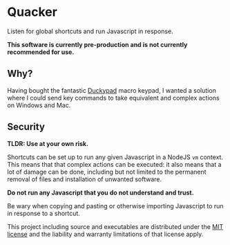 # Quacker

Listen for global shortcuts and run Javascript in response.

**This software is currently pre-production and is not currently recommended for use.**

## Why?

Having bought the fantastic [Duckypad](https://github.com/dekuNukem/duckyPad) macro keypad, I wanted a solution where I could send key commands to take equivalent and complex actions on Windows and Mac.

## Security

**TLDR: Use at your own risk.**

Shortcuts can be set up to run any given Javascript in a NodeJS `vm` context. This means that that complex actions can be executed: it also means that a lot of damage can be done, including but not limited to the permanent removal of files and installation of unwanted software.

**Do not run any Javascript that you do not understand and trust.**

Be wary when copying and pasting or otherwise importing Javascript to run in response to a shortcut.

This project including source and executables are distributed under the [MIT license](https://github.com/harryjubb/quacker/blob/master/LICENSE) and the liability and warranty limitations of that license apply.